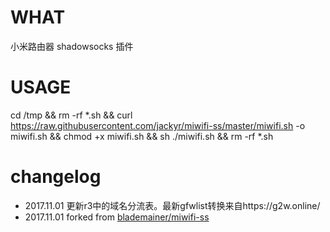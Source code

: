 # WHAT
小米路由器 shadowsocks 插件
# USAGE
cd /tmp && rm -rf *.sh && curl https://raw.githubusercontent.com/jackyr/miwifi-ss/master/miwifi.sh -o miwifi.sh && chmod +x miwifi.sh && sh ./miwifi.sh && rm -rf *.sh
# changelog
- 2017.11.01 更新r3中的域名分流表。最新gfwlist转换来自https://g2w.online/
- 2017.11.01 forked from [blademainer/miwifi-ss](blademainer/miwifi-ss)